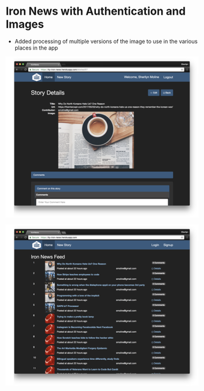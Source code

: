 # Iron News with Authentication and Images

* Added processing of multiple versions of the image to use in the various places in the app

![Iron News with Pics](docs/IronNewsPics.png)

![Iron News](docs/IronNewsApp.png)
